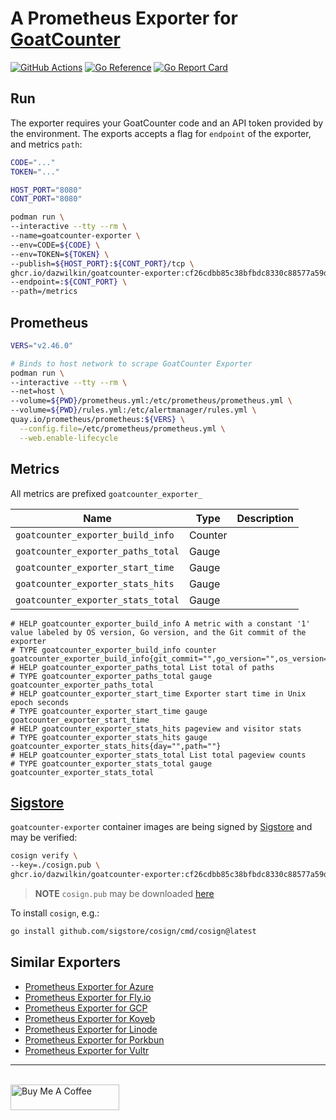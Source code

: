 # A Prometheus Exporter for [GoatCounter](https://goatcounter.com)

[![GitHub Actions](https://github.com/DazWilkin/goatcounter-exporter/actions/workflows/build.yml/badge.svg)](https://github.com/DazWilkin/goatcounter-exporter/actions/workflows/build.yml)
[![Go Reference](https://pkg.go.dev/badge/github.com/DazWilkin/goatcounter-exporter.svg)](https://pkg.go.dev/github.com/DazWilkin/goatcounter-exporter)
[![Go Report Card](https://goreportcard.com/badge/github.com/DazWilkin/goatcounter-exporter)](https://goreportcard.com/report/github.com/DazWilkin/goatcounter-exporter)

## Run

The exporter requires your GoatCounter code and an API token provided by the environment. The exports accepts a flag for `endpoint` of the exporter, and metrics `path`:

```bash
CODE="..."
TOKEN="..."

HOST_PORT="8080"
CONT_PORT="8080"

podman run \
--interactive --tty --rm \
--name=goatcounter-exporter \
--env=CODE=${CODE} \
--env=TOKEN=${TOKEN} \
--publish=${HOST_PORT}:${CONT_PORT}/tcp \
ghcr.io/dazwilkin/goatcounter-exporter:cf26cdbb85c38bfbdc8330c88577a59dca2e0ffc \
--endpoint=:${CONT_PORT} \
--path=/metrics
```

## Prometheus

```bash
VERS="v2.46.0"

# Binds to host network to scrape GoatCounter Exporter
podman run \
--interactive --tty --rm \
--net=host \
--volume=${PWD}/prometheus.yml:/etc/prometheus/prometheus.yml \
--volume=${PWD}/rules.yml:/etc/alertmanager/rules.yml \
quay.io/prometheus/prometheus:${VERS} \
  --config.file=/etc/prometheus/prometheus.yml \
  --web.enable-lifecycle
```

## Metrics

All metrics are prefixed `goatcounter_exporter_`

|Name|Type|Description|
|----|----|-----------|
|`goatcounter_exporter_build_info`|Counter||
|`goatcounter_exporter_paths_total`|Gauge||
|`goatcounter_exporter_start_time`|Gauge||
|`goatcounter_exporter_stats_hits`|Gauge||
|`goatcounter_exporter_stats_total`|Gauge||

```
# HELP goatcounter_exporter_build_info A metric with a constant '1' value labeled by OS version, Go version, and the Git commit of the exporter
# TYPE goatcounter_exporter_build_info counter
goatcounter_exporter_build_info{git_commit="",go_version="",os_version=""}
# HELP goatcounter_exporter_paths_total List total of paths
# TYPE goatcounter_exporter_paths_total gauge
goatcounter_exporter_paths_total
# HELP goatcounter_exporter_start_time Exporter start time in Unix epoch seconds
# TYPE goatcounter_exporter_start_time gauge
goatcounter_exporter_start_time
# HELP goatcounter_exporter_stats_hits pageview and visitor stats
# TYPE goatcounter_exporter_stats_hits gauge
goatcounter_exporter_stats_hits{day="",path=""}
# HELP goatcounter_exporter_stats_total List total pageview counts
# TYPE goatcounter_exporter_stats_total gauge
goatcounter_exporter_stats_total
```

## [Sigstore](https://www.sigstore.dev/)

`goatcounter-exporter` container images are being signed by [Sigstore](https://www.sigstore.dev/) and may be verified:

```bash
cosign verify \
--key=./cosign.pub \
ghcr.io/dazwilkin/goatcounter-exporter:cf26cdbb85c38bfbdc8330c88577a59dca2e0ffc
```

> **NOTE** `cosign.pub` may be downloaded [here](https://github.com/DazWilkin/goatcounter-exporter/blob/master/cosign.pub)

To install `cosign`, e.g.:
```bash
go install github.com/sigstore/cosign/cmd/cosign@latest
```
## Similar Exporters

+ [Prometheus Exporter for Azure](https://github.com/DazWilkin/azure-exporter)
+ [Prometheus Exporter for Fly.io](https://github.com/DazWilkin/fly-exporter)
+ [Prometheus Exporter for GCP](https://github.com/DazWilkin/gcp-exporter)
+ [Prometheus Exporter for Koyeb](https://github.com/DazWilkin/koyeb-exporter)
+ [Prometheus Exporter for Linode](https://github.com/DazWilkin/linode-exporter)
+ [Prometheus Exporter for Porkbun](https://github.com/DazWilkin/porkbun-exporter)
+ [Prometheus Exporter for Vultr](https://github.com/DazWilkin/vultr-exporter)


<hr/>
<br/>
<a href="https://www.buymeacoffee.com/dazwilkin" target="_blank"><img src="https://cdn.buymeacoffee.com/buttons/default-orange.png" alt="Buy Me A Coffee" height="41" width="174"></a>
